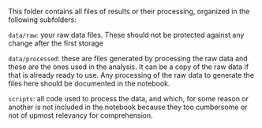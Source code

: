 This folder contains all files of results or their processing, organized in the following subfolders:

`data/raw`: your raw data files. These should not be protected against any change after the first storage

`data/processed`: these are files generated by processing the raw data and these are the ones used in the analysis. It can be a copy of the raw data if that is already ready to use. Any processing of the raw data to generate the files here should be documented in the notebook.

`scripts`: all code used to process the data, and which, for some reason or another is not included in the notebook because they too cumbersome or not of upmost relevancy for comprehension.
